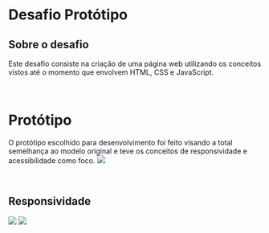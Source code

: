 # **Desafio Protótipo**

## **Sobre o desafio**
Este desafio consiste na criação de uma página web utilizando os conceitos vistos até o momento que envolvem HTML, CSS e JavaScript. 

<br />

# Protótipo 
O protótipo escolhido para desenvolvimento foi feito visando a total semelhança ao modelo original e teve os conceitos de responsividade e acessibilidade como foco. 
<img src="https://user-images.githubusercontent.com/73315527/158288063-38c7203d-5037-419f-9efe-64038812bab6.png">

<br />

## Responsividade 
<img src="https://user-images.githubusercontent.com/73315527/158288448-c09443b5-7892-413e-9662-f57cb5bddab6.png">
<img src="https://user-images.githubusercontent.com/73315527/158907722-3169fd39-d4ee-46f9-a0ab-352cf2ab812b.png">